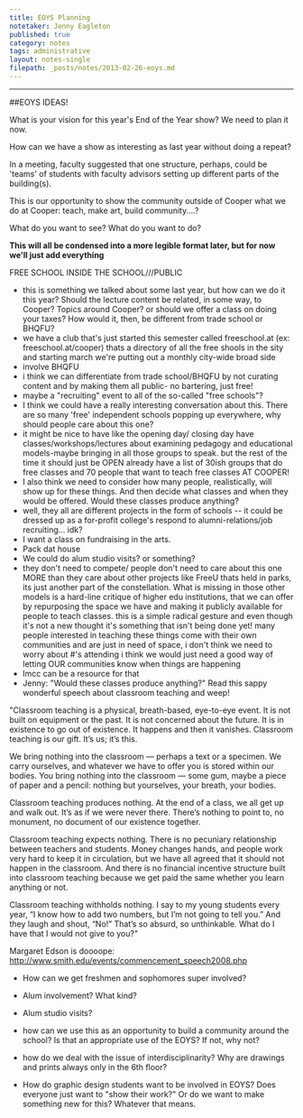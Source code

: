 ```yaml
---
title: EOYS Planning
notetaker: Jenny Eagleton
published: true
category: notes
tags: administrative
layout: notes-single
filepath: _posts/notes/2013-02-26-eoys.md
---
```


---

##EOYS IDEAS!

What is your vision for this year's End of the Year show? We need to plan it now. 

How can we have a show as interesting as last year without doing a repeat?

In a meeting, faculty suggested that one structure, perhaps, could be 'teams' of students with faculty advisors setting up different parts of the building(s).

This is our opportunity to show the community outside of Cooper what we do at Cooper: teach, make art, build community....? 

What do you want to see? What do you want to do?

**This will all be condensed into a more legible format later, but for now we'll just add everything**

FREE SCHOOL INSIDE THE SCHOOL///PUBLIC
- this is something we talked about some last year, but how can we do it this year? Should the lecture content be related, in some way, to Cooper? Topics around Cooper? or should we offer a class on doing your taxes? How would it, then, be different from trade school or BHQFU?
- we have a club that's just started this semester called freeschool.at (ex: freeschool.at/cooper) thats a directory of all the free shools in the sity and starting march we're putting out a monthly city-wide broad side
- involve BHQFU
- i think we can differentiate from trade school/BHQFU by not curating content and by making them all public- no bartering, just free!
- maybe a "recruiting" event to all of the so-called "free schools"?
- I think we could have a really interesting conversation about this. There are so many 'free' independent schools popping up everywhere, why should people care about this one?
- it might be nice to have like the opening day/ closing day have classes/workshops/lectures about examining pedagogy and educational models-maybe bringing in all those groups to speak. but the rest of the time it should just be OPEN already have a list of 30ish groups that do free classes and 70 people that want to teach free classes AT COOPER!
- I also think we need to consider how many people, realistically, will show up for these things. And then decide what classes and when they would be offered. Would these classes produce anything?
- well, they all are different projects in the form of schools -- it could be dressed up as a for-profit college's respond to alumni-relations/job recruiting... idk?
- I want a class on fundraising in the arts.
- Pack dat house
- We could do alum studio visits? or something?
- they don't need to compete/ people don't need to care about this one MORE than they care about other projects like FreeU thats held in parks, its just another part of the constellation. What is missing in those other models is a hard-line critique of higher edu institutions, that we can offer by repurposing the space we have and making it publicly available for people to teach classes. this is a simple radical gesture and even though it's not a new thought it's something that isn't being done yet! many people interested in teaching these things come with their own communities and are just in need of space, i don't think we need to worry about #'s attending i think we would just need a good way of letting OUR communities know when things are happening
- lmcc can be a resource for that
- Jenny: "Would these classes produce anything?" Read this sappy wonderful speech about classroom teaching and weep!

"Classroom teaching is a physical, breath-based, eye-to-eye event. 
It is not built on equipment or the past. 
It is not concerned about the future. 
It is in existence to go out of existence. 
It happens and then it vanishes. 
Classroom teaching is our gift. 
It’s us; it’s this.

We bring nothing into the classroom — perhaps a text or a specimen. We carry ourselves, and whatever we have to offer you is stored within our bodies. You bring nothing into the classroom — some gum, maybe a piece of paper and a pencil: nothing but yourselves, your breath, your bodies.

Classroom teaching produces nothing. At the end of a class, we all get up and walk out. It’s as if we were never there. There’s nothing to point to, no monument, no document of our existence together.

Classroom teaching expects nothing. There is no pecuniary relationship between teachers and students. Money changes hands, and people work very hard to keep it in circulation, but we have all agreed that it should not happen in the classroom. And there is no financial incentive structure built into classroom teaching because we get paid the same whether you learn anything or not.

Classroom teaching withholds nothing. I say to my young students every year, “I know how to add two numbers, but I’m not going to tell you.” And they laugh and shout, “No!” That’s so absurd, so unthinkable. What do I have that I would not give to you?"

Margaret Edson is doooope: http://www.smith.edu/events/commencement_speech2008.php




- How can we get freshmen and sophomores super involved? 

- Alum involvement? What kind?
- Alum studio visits?
- how can we use this as an opportunity to build a community around the school? Is that an appropriate use of the EOYS? If not, why not?
- how do we deal with the issue of interdisciplinarity? Why are drawings and prints always only in the 6th floor? 
- How do graphic design students want to be involved in EOYS? Does everyone just want to "show their work?" Or do we want to make something new for this? Whatever that means.